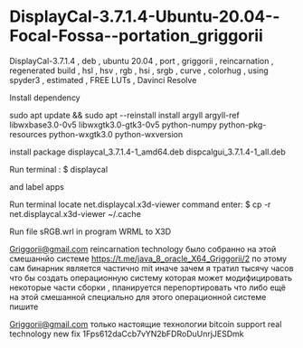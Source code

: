 # DisplayCal-3.7.1.4-Ubuntu-20.04--Focal-Fossa--portation_griggorii
DisplayCal-3.7.1.4 , deb , ubuntu 20.04 , port , griggorii , reincarnation , regenerated build , hsl , hsv , rgb , hsi , srgb , curve , colorhug , using spyder3 , estimated , FREE LUTs , Davinci Resolve

Install dependency 

sudo apt update && sudo apt --reinstall install argyll argyll-ref libwxbase3.0-0v5 libwxgtk3.0-gtk3-0v5 python-numpy python-pkg-resources python-wxgtk3.0 python-wxversion

install package displaycal_3.7.1.4-1_amd64.deb dispcalgui_3.7.1.4-1_all.deb

Run terminal : $ displaycal

and label apps

Run terminal locate net.displaycal.x3d-viewer command enter: $ cp -r net.displaycal.x3d-viewer ~/.cache

Run file sRGB.wrl in program WRML to X3D

Griggorii@gmail.com reincarnation technology было собранно на этой смешаннйо системе https://t.me/java_8_oracle_X64_Griggorii/2 по этому сам бинарник является частично mit иначе зачем я тратил тысячу часов что бы создать операционную систему которая может модифицировать некоторые части сборки , планируется перепортировать что либо ещё на этой смешанной специально для этого операционной системе пишите

Griggorii@gmail.com только настоящие технологии bitcoin support real technology new fix 1Fps612daCcb7vYN2bFDRoDuUnrjJESDmk
